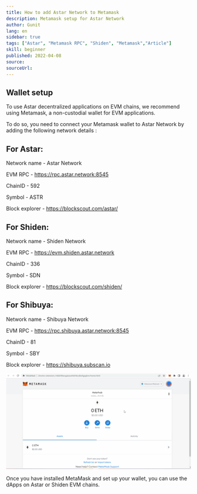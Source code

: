 ```yaml
---
title: How to add Astar Network to Metamask
description: Metamask setup for Astar Network
author: Gunit
lang: en
sidebar: true
tags: ["Astar", "Metamask RPC", "Shiden", "Metamask","Article"]
skill: beginner
published: 2022-04-08
source: 
sourceUrl: 
---
```

## Wallet setup

To use Astar decentralized applications on EVM chains, we recommend using Metamask, a non-custodial wallet for EVM applications.

To do so, you need to connect your Metamask wallet to Astar Network by adding the following network details : 

## For Astar: 

Network name - Astar Network

EVM RPC - https://rpc.astar.network:8545

ChainID - 592

Symbol - ASTR

Block explorer - https://blockscout.com/astar/

## For Shiden: 

Network name - Shiden Network

EVM RPC - https://evm.shiden.astar.network

ChainID - 336

Symbol - SDN

Block explorer - https://blockscout.com/shiden/

## For Shibuya: 

Network name - Shibuya Network

EVM RPC -  https://rpc.shibuya.astar.network:8545

ChainID - 81

Symbol - SBY

Block explorer - https://shibuya.subscan.io

![](./setup.gif)

Once you have installed MetaMask and set up your wallet, you can use the dApps on Astar or Shiden EVM chains.

